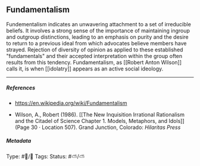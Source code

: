 ## Fundamentalism  # 

Fundementalism indicates an unwavering attachment to a set of irreducible beliefs. It involves a strong sense of the importance of maintaining ingroup and outgroup distinctions, leading to an emphasis on purity and the desire to return to a previous ideal from which advocates believe members have strayed. Rejection of diversity of opinion as applied to these established "fundamentals" and their accepted interpretation within the group often results from this tendency. Fundamentalism, as [[Robert Anton Wilson]] calls it, is when [[idolatry]] appears as an active social ideology. 

___

##### References

- https://en.wikipedia.org/wiki/Fundamentalism

- Wilson, A., Robert (1986). [[The New Inquisition Irrational Rationalism and the Citadel of Science Chapter 1. Models, Metaphors, and Idols]] (Page 30 · Location 507). Grand Junction, Colorado: _Hilaritas Press_

##### Metadata

Type: #🔵/🔵 
Tags:
Status: #⛅️/⛅️ 